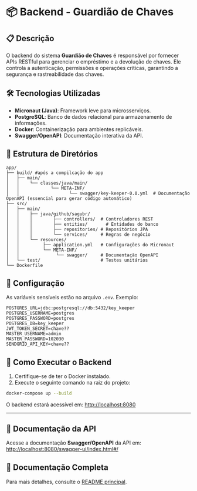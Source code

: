 # 📦 Backend - Guardião de Chaves

## 📋 Descrição
O backend do sistema **Guardião de Chaves** é responsável por fornecer APIs RESTful para gerenciar o empréstimo e a devolução de chaves. Ele controla a autenticação, permissões e operações críticas, garantindo a segurança e rastreabilidade das chaves.

## 🛠️ Tecnologias Utilizadas
- **Micronaut (Java)**: Framework leve para microsserviços.
- **PostgreSQL**: Banco de dados relacional para armazenamento de informações.
- **Docker**: Containerização para ambientes replicáveis.
- **Swagger/OpenAPI**: Documentação interativa da API.

## 📂 Estrutura de Diretórios
```
app/
├── build/ #após a compilcação do app
│   ├── main/
│   │    └── classes/java/main/
│   │            └── META-INF/
│   │                   └── swagger/key-keeper-0.0.yml  # Documentação OpenAPI (essencial para gerar código automático)
├── src/
│   ├── main/
│   │    ├── java/github/sagubr/
│   │    │        ├── controllers/  # Controladores REST
│   │    │        ├── entities/       # Entidades do banco
│   │    │        ├── repositories/ # Repositórios JPA
│   │    │        └── services/     # Regras de negócio
│   │    └── resources/
│   │         ├── application.yml   # Configurações do Micronaut
│   │         └── META-INF/
│   │              └── swagger/     # Documentação OpenAPI
│   └── test/                       # Testes unitários
└── Dockerfile
```

## 📌 Configuração
As variáveis sensíveis estão no arquivo `.env`. Exemplo:

```env
POSTGRES_URL=jdbc:postgresql://db:5432/key_keeper
POSTGRES_USERNAME=postgres
POSTGRES_PASSWORD=postgres
POSTGRES_DB=key_keeper
JWT_TOKEN_SECRET=chave??
MASTER_USERNAME=admin
MASTER_PASSWORD=102030
SENDGRID_API_KEY=chave??
```

## 🚀 Como Executar o Backend
1. Certifique-se de ter o Docker instalado.
2. Execute o seguinte comando na raiz do projeto:

```bash
docker-compose up --build
```
O backend estará acessível em: [http://localhost:8080](http://localhost:8080)

---

## 📌 Documentação da API
Acesse a documentação **Swagger/OpenAPI** da API em:
[http://localhost:8080/swagger-ui/index.html#/](http://localhost:8080/swagger-ui/index.html#/)


## 📖 Documentação Completa
Para mais detalhes, consulte o [README principal](https://github.com/sagubr/guardiao-chaves/blob/master/README.md).


